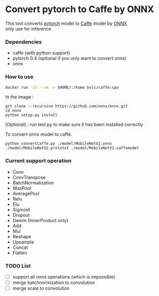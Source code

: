 # Convert pytorch to Caffe by ONNX
This tool converts [pytorch](https://github.com/pytorch/pytorch) model to [Caffe](https://github.com/BVLC/caffe) model by [ONNX](https://github.com/onnx/onnx)  
only use for inference

### Dependencies
* caffe (with python support)
* pytorch 0.4 (optional if you only want to convert onnx)
* onnx  

### How to use

```bash
docker run -it --rm -v $HOME/:/home bvlc/caffe:cpu
```
In the image :

```
git clone --recursive https://github.com/onnx/onnx.git
cd onnx 
python setup.py install
```

[Optional] : run test.py to make sure it has been installed correctly  

To convert onnx model to caffe:
```
python convertCaffe.py ./model/MobileNetV2.onnx ./model/MobileNetV2.prototxt ./model/MobileNetV2.caffemodel
```

### Current support operation
* Conv
* ConvTranspose
* BatchNormalization
* MaxPool
* AveragePool
* Relu
* Elu
* Sigmoid
* Dropout
* Gemm (InnerProduct only)
* Add
* Mul
* Reshape
* Upsample
* Concat
* Flatten

### TODO List
 - [ ] support all onnx operations (which is impossible)
 - [ ] merge batchnormization to convolution
 - [ ] merge scale to convolution
